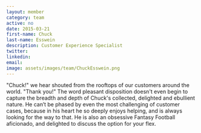 ```yaml
---
layout: member
category: team
active: no
date: 2015-03-21
first-name: Chuck
last-name: Esswein
description: Customer Experience Specialist
twitter:
linkedin:
email:
image: assets/images/team/ChuckEsswein.png
---
```

"Chuck!" we hear shouted from the rooftops of our customers around the world. "Thank you!" The word pleasant disposition doesn't even begin to capture the breadth and depth of Chuck's collected, delighted and ebullient nature. He can’t be phased by even the most challenging of customer cases, because in his heart he so deeply enjoys helping, and is always looking for the way to that. He is also an obsessive Fantasy Football aficionado, and delighted to discuss the option for your flex.
